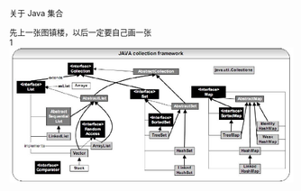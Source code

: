 关于 Java 集合

先上一张图镇楼，以后一定要自己画一张  
1  
![java-collections-framework](collections\img\java-collections-framework.jpg)
